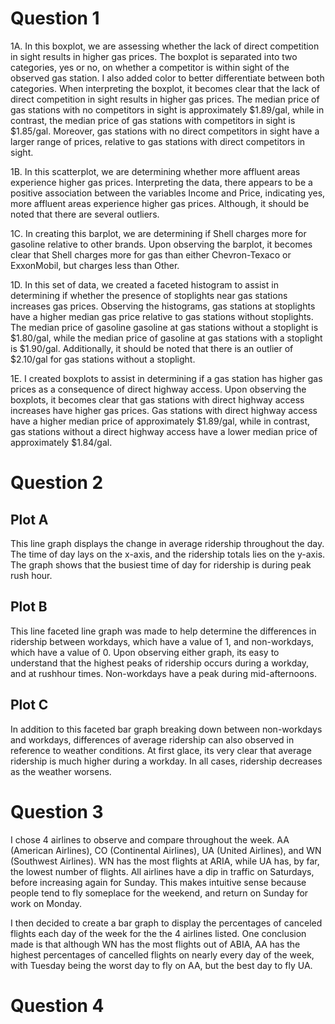 # Question 1



1A. In this boxplot, we are assessing whether the lack of direct competition in
sight results in higher gas prices. The boxplot is separated into two categories, yes or no, on whether a competitor is within sight of the observed gas station. I also added color to better differentiate between both categories.
When interpreting the boxplot, it becomes clear that the lack of direct
competition in sight results in higher gas prices. The median price of gas stations with no competitors in sight is approximately $1.89/gal, while in contrast, the median price of gas stations with competitors in sight is $1.85/gal. Moreover, gas stations with no direct competitors in sight have a larger range of prices, relative to gas stations with direct competitors in sight.

1B. In this scatterplot, we are determining whether more affluent areas experience higher gas prices. Interpreting the data, there appears to be a positive association between the variables Income and Price, indicating yes, more affluent areas experience higher gas prices. Although, it should be noted that there are several outliers.

1C. In creating this barplot, we are determining if Shell charges more for gasoline  relative to other brands. Upon observing the barplot, it becomes clear that Shell charges more for gas than either Chevron-Texaco or ExxonMobil, but charges less than Other.

1D.  In this set of data, we created a faceted histogram to assist in determining if whether the presence of stoplights near gas stations increases gas prices. Observing the histograms, gas stations at stoplights have a higher median gas price relative to gas stations without stoplights. The median price of gasoline gasoline at gas stations without a stoplight is $1.80/gal, while the median price of gasoline at gas stations with a stoplight is $1.90/gal. Additionally, it should be noted that there is an outlier of $2.10/gal for gas stations without a stoplight.

1E.  I created boxplots to assist in determining if a gas station has higher gas prices as a consequence of direct highway access. Upon observing the boxplots, it becomes clear that gas stations with direct highway access increases have higher gas prices. Gas stations with direct highway access have a higher median price of approximately $1.89/gal, while in contrast, gas stations without a direct highway access have a lower median price of approximately $1.84/gal.



# Question 2

## Plot A

This line graph displays the change in average ridership throughout the day. The time of day lays on the x-axis, and the ridership totals lies on the y-axis. The graph shows that the busiest time of day for ridership is during peak rush hour.

## Plot B

This line faceted line graph was made to help determine the differences in ridership between workdays, which have a value of 1, and non-workdays, which have a value of 0. Upon observing either graph, its easy to understand that the highest peaks of ridership occurs during a workday, and at rushhour times. Non-workdays have a peak during mid-afternoons.


## Plot C

In addition to this faceted bar graph breaking down between non-workdays and
workdays, differences of average ridership can also observed in reference to
weather conditions. At first glace, its very clear that average ridership is
much higher during a workday. In all cases, ridership decreases as the weather
worsens.


# Question 3

I chose 4 airlines to observe and compare throughout the week. AA (American
Airlines), CO (Continental Airlines), UA (United Airlines), and WN (Southwest
Airlines). WN has the most flights at ARIA, while UA has, by far, the lowest
number of flights. All airlines have a dip in traffic on Saturdays, before
increasing again for Sunday. This makes intuitive sense because people tend to
fly someplace for the weekend, and return on Sunday for work on Monday.


I then decided to create a bar graph to display the percentages of canceled
flights each day of the week for the the 4 airlines listed. One conclusion made is that although WN has the most flights out of ABIA, AA has the highest
percentages of cancelled flights on nearly every day of the week, with Tuesday
being the worst day to fly on AA, but the best day to fly UA.


# Question 4
